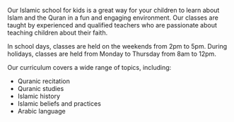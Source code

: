 Our Islamic school for kids is a great way for your children to learn about Islam and the Quran in a fun and engaging environment. Our classes are taught by experienced and qualified teachers who are passionate about teaching children about their faith.

In school days, classes are held on the weekends from 2pm to 5pm. During holidays, classes are held from Monday to Thursday from 8am to 12pm.

Our curriculum covers a wide range of topics, including:

* Quranic recitation
* Quranic studies
* Islamic history
* Islamic beliefs and practices
* Arabic language